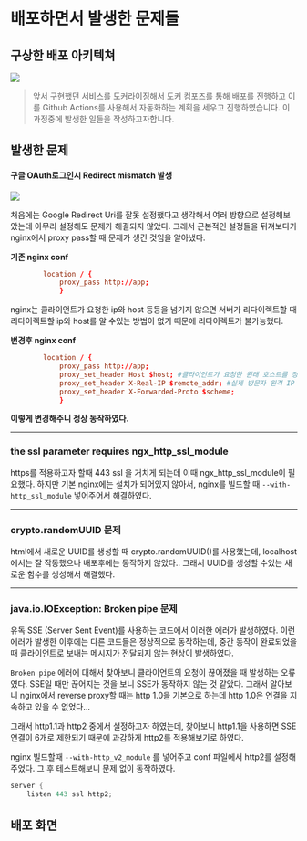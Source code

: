 # 배포하면서 발생한 문제들

## 구상한 배포 아키텍쳐

![](https://velog.velcdn.com/images/van1164/post/b55c20f2-3e17-429f-bf10-039d260d925c/image.png)

> 앞서 구현했던 서비스를 도커라이징해서 도커 컴포즈를 통해 배포를 진행하고 이를 Github Actions를 사용해서 자동화하는 계획을 세우고 진행하였습니다. 이 과정중에 발생한 일들을 작성하고자합니다.

## 발생한 문제

#### 구글 OAuth로그인시 Redirect mismatch 발생

![](https://velog.velcdn.com/images/van1164/post/9f047eee-c2cd-419d-a852-284e33e7748f/image.png)

처음에는 Google Redirect Uri를 잘못 설정했다고 생각해서 여러 방향으로 설정해보았는데 아무리 설정해도 문제가 해결되지 않았다. 그래서 근본적인 설정들을 뒤져보다가 nginx에서 proxy pass할 때 문제가 생긴 것임을 알아냈다.

**기존 nginx conf**

```conf
        location / {
            proxy_pass http://app;
            }
```

nginx는 클라이언트가 요청한 ip와 host 등등을 넘기지 않으면 서버가 리다이렉트할 때 리다이렉트할 ip와 host를 알 수있는 방법이 없기 때문에 리다이렉트가 불가능했다.

**변경후 nginx conf**

```conf
        location / {
            proxy_pass http://app;
            proxy_set_header Host $host; #클라이언트가 요청한 원래 호스트를 정의한다.
            proxy_set_header X-Real-IP $remote_addr; #실제 방문자 원격 IP 주소를 프록시 서버로 전달한다.
            proxy_set_header X-Forwarded-Proto $scheme;
            }
```

**이렇게 변경해주니 정상 동작하였다.**

***

### the ssl parameter requires ngx\_http\_ssl\_module

https를 적용하고자 할때 443 ssl 을 거치게 되는데 이때 ngx\_http\_ssl\_module이 필요했다. 하지만 기본 nginx에는 설치가 되어있지 않아서, nginx를 빌드할 때 `--with-http_ssl_module` 넣어주어서 해결하였다.

***

### crypto.randomUUID 문제

html에서 새로운 UUID를 생성할 때 crypto.randomUUID()를 사용했는데, localhost에서는 잘 작동했으나 배포후에는 동작하지 않았다.. 그래서 UUID를 생성할 수있는 새로운 함수를 생성해서 해결했다.

***

### java.io.IOException: Broken pipe 문제

유독 SSE (Server Sent Event)를 사용하는 코드에서 이러한 에러가 발생하였다. 이런 에러가 발생한 이후에는 다른 코드들은 정상적으로 동작하는데, 중간 동작이 완료되었을 때 클라이언트로 보내는 메시지가 전달되지 않는 현상이 발생하였다.

`Broken pipe` 에러에 대해서 찾아보니 클라이언트의 요청이 끊어졌을 때 발생하는 오류였다. SSE일 때만 끊어지는 것을 보니 SSE가 동작하지 않는 것 같았다. 그래서 알아보니 nginx에서 reverse proxy할 때는 http 1.0을 기본으로 하는데 http 1.0은 연결을 지속하고 있을 수 없었다...

그래서 http1.1과 http2 중에서 설정하고자 하였는데, 찾아보니 http1.1을 사용하면 SSE 연결이 6개로 제한되기 때문에 과감하게 http2를 적용해보기로 하였다.

nginx 빌드할때 `--with-http_v2_module` 를 넣어주고 conf 파일에서 http2를 설정해주었다. 그 후 테스트해보니 문제 없이 동작하였다.

```kotlin
server {
    listen 443 ssl http2;
```

## 배포 화면



<figure><img src="../../.gitbook/assets/image.gif" alt=""><figcaption></figcaption></figure>
